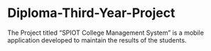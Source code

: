# Diploma-Third-Year-Project
The Project titled  “SPIOT College Management System” is a mobile application developed to maintain the results of the students. 
